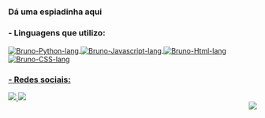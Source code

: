 ### Dá uma espiadinha aqui

### - Linguagens que utilizo:

<div>
  <a href=https://github.com/Macedopy>
  <img align="center" alt="Bruno-Python-lang" src=https://img.shields.io/badge/Python-3776AB?style=for-the-badge&logo=python&logoColor=white>
  <img align="center" alt="Bruno-Javascript-lang" src=https://img.shields.io/badge/JavaScript-323330?style=for-the-badge&logo=javascript&logoColor=F7DF1E>
  <img align="center" alt="Bruno-Html-lang" src=https://img.shields.io/badge/HTML5-E34F26?style=for-the-badge&logo=html5&logoColor=white>
  <img align="center" alt="Bruno-CSS-lang" src=https://img.shields.io/badge/CSS3-1572B6?style=for-the-badge&logo=css3&logoColor=white>
</div>


### - Redes sociais: 

<div>
  <a href=https://www.linkedin.com/in/bruno-macedo-lemos/>
    <img src=https://img.shields.io/badge/LinkedIn-0077B5?style=for-the-badge&logo=linkedin&logoColor=white>
  <a href=mailto:brunomacedolemos15@gmail.com>
    <img src=https://img.shields.io/badge/Gmail-D14836?style=for-the-badge&logo=gmail&logoColor=white>
    <div>
      <img align="right" src="https://media.giphy.com/media/3oKIPnAiaMCws8nOsE/giphy.gif">
    </div>
</div>
  
